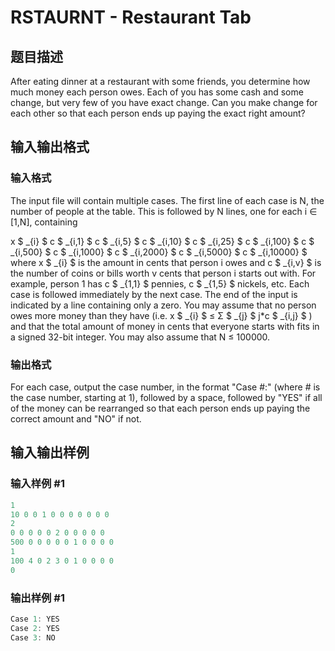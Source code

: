 # RSTAURNT - Restaurant Tab

## 题目描述

After eating dinner at a restaurant with some friends, you determine how much money each person owes. Each of you has some cash and some change, but very few of you have exact change. Can you make change for each other so that each person ends up paying the exact right amount?

## 输入输出格式

### 输入格式

The input file will contain multiple cases. The first line of each case is N, the number of people at the table. This is followed by N lines, one for each i ∈ \[1,N\], containing

x $ _{i} $ c $ _{i,1} $ c $ _{i,5} $ c $ _{i,10} $ c $ _{i,25} $ c $ _{i,100} $ c $ _{i,500} $ c $ _{i,1000} $ c $ _{i,2000} $ c $ _{i,5000} $ c $ _{i,10000} $ where x $ _{i} $ is the amount in cents that person i owes and c $ _{i,v} $ is the number of coins or bills worth v cents that person i starts out with. For example, person 1 has c $ _{1,1} $ pennies, c $ _{1,5} $ nickels, etc. Each case is followed immediately by the next case. The end of the input is indicated by a line containing only a zero. You may assume that no person owes more money than they have (i.e. x $ _{i} $ ≤ Σ $ _{j} $ j\*c $ _{i,j} $ ) and that the total amount of money in cents that everyone starts with fits in a signed 32-bit integer. You may also assume that N ≤ 100000.

### 输出格式

For each case, output the case number, in the format "Case #:" (where # is the case number, starting at 1), followed by a space, followed by "YES" if all of the money can be rearranged so that each person ends up paying the correct amount and "NO" if not.

## 输入输出样例

### 输入样例 #1

```cpp
1
10 0 0 1 0 0 0 0 0 0 0
2
0 0 0 0 0 2 0 0 0 0 0
500 0 0 0 0 0 1 0 0 0 0
1
100 4 0 2 3 0 1 0 0 0 0
0
```


### 输出样例 #1

```cpp
Case 1: YES
Case 2: YES
Case 3: NO
```


